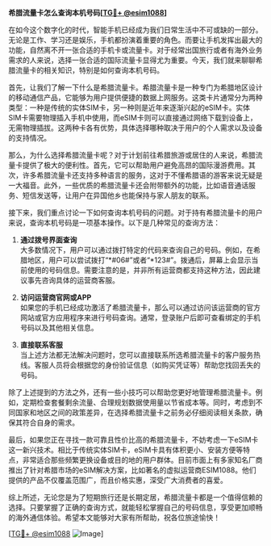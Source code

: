 **希腊流量卡怎么查询本机号码[[TG💪+ @esim1088](https://t.me/s/esim1088)]**

在如今这个数字化的时代，智能手机已经成为我们日常生活中不可或缺的一部分。无论是工作、学习还是娱乐，手机都扮演着重要的角色。而要让手机发挥出最大的功能，自然离不开一张合适的手机卡或流量卡。对于经常出国旅行或者有海外业务需求的人来说，选择一张合适的国际流量卡显得尤为重要。今天，我们就来聊聊希腊流量卡的相关知识，特别是如何查询本机号码。

首先，让我们了解一下什么是希腊流量卡。希腊流量卡是一种专门为希腊地区设计的移动通信产品，它能够为用户提供便捷的数据上网服务。这类卡片通常分为两种类型：一种是传统的实体SIM卡，另一种则是近年来逐渐兴起的eSIM卡。实体SIM卡需要物理插入手机中使用，而eSIM卡则可以直接通过网络下载到设备上，无需物理插拔。这两种卡各有优势，具体选择哪种取决于用户的个人需求以及设备的支持情况。

那么，为什么选择希腊流量卡呢？对于计划前往希腊旅游或居住的人来说，希腊流量卡提供了极大的便利性。首先，它可以帮助用户避免高昂的国际漫游费用。其次，许多希腊流量卡还支持多种语言的服务，这对于不懂希腊语的游客来说无疑是一大福音。此外，一些优质的希腊流量卡还会附带额外的功能，比如语音通话服务、短信发送等，让用户在异国他乡也能保持与家人朋友的联系。

接下来，我们重点讨论一下如何查询本机号码的问题。对于持有希腊流量卡的用户来说，查询本机号码是一项基本操作。以下是几种常见的查询方法：

1. **通过拨号界面查询**  
   大多数情况下，用户可以通过拨打特定的代码来查询自己的号码。例如，在希腊地区，用户可以尝试拨打“*#06#”或者“*123#”。拨通后，屏幕上会显示当前使用的号码信息。需要注意的是，并非所有运营商都支持这种方法，因此建议事先咨询具体的运营商客服。

2. **访问运营商官网或APP**  
   如果您的手机已经成功激活了希腊流量卡，那么可以通过访问该运营商的官方网站或官方应用程序来进行号码查询。通常，登录账户后即可查看绑定的手机号码以及其他相关信息。

3. **直接联系客服**  
   当上述方法都无法解决问题时，您可以直接联系所选希腊流量卡的客户服务热线。客服人员将会根据您的身份验证信息（如购买凭证等）帮助您找回丢失的号码。

除了上述提到的方法之外，还有一些小技巧可以帮助您更好地管理希腊流量卡。例如，定期检查套餐剩余流量、合理规划数据使用量以节省成本等。同时，考虑到不同国家和地区之间的政策差异，在选择希腊流量卡之前务必仔细阅读相关条款，确保其符合自身的需求。

最后，如果您正在寻找一款可靠且性价比高的希腊流量卡，不妨考虑一下eSIM卡这一新兴技术。相比于传统实体SIM卡，eSIM卡具有体积更小、安装方便等特点，非常适合那些频繁更换设备或目的地的用户群体。目前市面上有多家知名厂商推出了针对希腊市场的eSIM解决方案，比如著名的虚拟运营商ESIM1088。他们提供的产品不仅覆盖范围广，而且价格实惠，深受广大消费者的喜爱。

综上所述，无论您是为了短期旅行还是长期定居，希腊流量卡都是一个值得信赖的选择。只要掌握了正确的查询方式，就能轻松掌握自己的号码信息，享受更加顺畅的海外通信体验。希望本文能够对大家有所帮助，祝各位旅途愉快！

[[TG💪+ @esim1088](https://t.me/s/esim1088) ![Image](https://i.postimg.cc/4NQfJmqS/Snipaste-2025-05-13-00-14-12.png)]